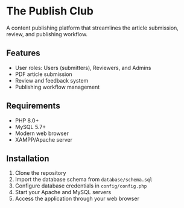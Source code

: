 # The Publish Club

A content publishing platform that streamlines the article submission, review, and publishing workflow.

## Features
- User roles: Users (submitters), Reviewers, and Admins
- PDF article submission
- Review and feedback system
- Publishing workflow management

## Requirements
- PHP 8.0+
- MySQL 5.7+
- Modern web browser
- XAMPP/Apache server

## Installation
1. Clone the repository
2. Import the database schema from `database/schema.sql`
3. Configure database credentials in `config/config.php`
4. Start your Apache and MySQL servers
5. Access the application through your web browser
